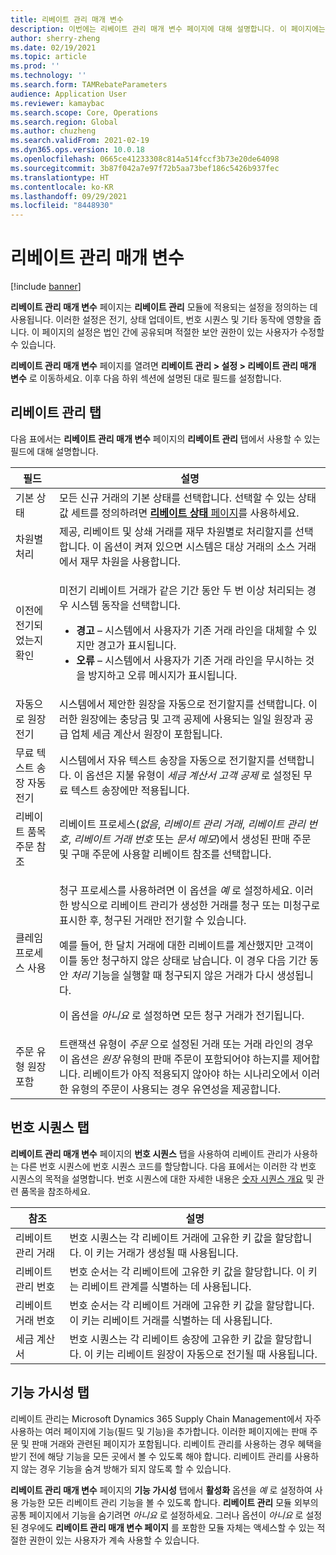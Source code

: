 ```yaml
---
title: 리베이트 관리 매개 변수
description: 이번에는 리베이트 관리 매개 변수 페이지에 대해 설명합니다. 이 페이지에는 전기, 상태 업데이트, 번호 시퀀스 및 기타 동작에 영향을 주는 설정이 포함되어 있습니다.
author: sherry-zheng
ms.date: 02/19/2021
ms.topic: article
ms.prod: ''
ms.technology: ''
ms.search.form: TAMRebateParameters
audience: Application User
ms.reviewer: kamaybac
ms.search.scope: Core, Operations
ms.search.region: Global
ms.author: chuzheng
ms.search.validFrom: 2021-02-19
ms.dyn365.ops.version: 10.0.18
ms.openlocfilehash: 0665ce41233308c814a514fccf3b73e20de64098
ms.sourcegitcommit: 3b87f042a7e97f72b5aa73bef186c5426b937fec
ms.translationtype: HT
ms.contentlocale: ko-KR
ms.lasthandoff: 09/29/2021
ms.locfileid: "8448930"
---
```

# <a name="rebate-management-parameters"></a>리베이트 관리 매개 변수

[!include [banner](../includes/banner.md)]

**리베이트 관리 매개 변수** 페이지는 **리베이트 관리** 모듈에 적용되는 설정을 정의하는 데 사용됩니다. 이러한 설정은 전기, 상태 업데이트, 번호 시퀀스 및 기타 동작에 영향을 줍니다. 이 페이지의 설정은 법인 간에 공유되며 적절한 보안 권한이 있는 사용자가 수정할 수 있습니다.

**리베이트 관리 매개 변수** 페이지를 열려면 **리베이트 관리 \> 설정 \> 리베이트 관리 매개 변수** 로 이동하세요. 이후 다음 하위 섹션에 설명된 대로 필드를 설정합니다.

## <a name="rebate-management-tab"></a>리베이트 관리 탭

다음 표에서는 **리베이트 관리 매개 변수** 페이지의 **리베이트 관리** 탭에서 사용할 수 있는 필드에 대해 설명합니다.

| 필드 | 설명 |
|---|---|
| 기본 상태 | 모든 신규 거래의 기본 상태를 선택합니다. 선택할 수 있는 상태 값 세트를 정의하려면 [**리베이트 상태** 페이지](rebate-statuses.md)를 사용하세요. |
| 차원별 처리 | 제공, 리베이트 및 상쇄 거래를 재무 차원별로 처리할지를 선택합니다. 이 옵션이 켜져 있으면 시스템은 대상 거래의 소스 거래에서 재무 차원을 사용합니다. |
| 이전에 전기되었는지 확인 | <p>미전기 리베이트 거래가 같은 기간 동안 두 번 이상 처리되는 경우 시스템 동작을 선택합니다.</p><ul><li>**경고** – 시스템에서 사용자가 기존 거래 라인을 대체할 수 있지만 경고가 표시됩니다.</li><li>**오류** – 시스템에서 사용자가 기존 거래 라인을 무시하는 것을 방지하고 오류 메시지가 표시됩니다. |
| 자동으로 원장 전기 | 시스템에서 제안한 원장을 자동으로 전기할지를 선택합니다. 이러한 원장에는 충당금 및 고객 공제에 사용되는 일일 원장과 공급 업체 세금 계산서 원장이 포함됩니다. |
| 무료 텍스트 송장 자동 전기 | 시스템에서 자유 텍스트 송장을 자동으로 전기할지를 선택합니다. 이 옵션은 지불 유형이 *세금 계산서 고객 공제* 로 설정된 무료 텍스트 송장에만 적용됩니다. |
| 리베이트 품목 주문 참조 | 리베이트 프로세스(*없음*, *리베이트 관리 거래*, *리베이트 관리 번호*, *리베이트 거래 번호* 또는 *문서 메모*)에서 생성된 판매 주문 및 구매 주문에 사용할 리베이트 참조를 선택합니다. |
| 클레임 프로세스 사용 | <p>청구 프로세스를 사용하려면 이 옵션을 *예* 로 설정하세요. 이러한 방식으로 리베이트 관리가 생성한 거래를 청구 또는 미청구로 표시한 후, 청구된 거래만 전기할 수 있습니다.</p><p>예를 들어, 한 달치 거래에 대한 리베이트를 계산했지만 고객이 이틀 동안 청구하지 않은 상태로 남습니다. 이 경우 다음 기간 동안 *처리* 기능을 실행할 때 청구되지 않은 거래가 다시 생성됩니다.</p><p>이 옵션을 *아니요* 로 설정하면 모든 청구 거래가 전기됩니다.</p> |
| 주문 유형 원장 포함 | 트랜잭션 유형이 *주문* 으로 설정된 거래 또는 거래 라인의 경우 이 옵션은 *원장* 유형의 판매 주문이 포함되어야 하는지를 제어합니다. 리베이트가 아직 적용되지 않아야 하는 시나리오에서 이러한 유형의 주문이 사용되는 경우 유연성을 제공합니다. |

## <a name="number-sequences-tab"></a>번호 시퀀스 탭

**리베이트 관리 매개 변수** 페이지의 **번호 시퀀스** 탭을 사용하여 리베이트 관리가 사용하는 다른 번호 시퀀스에 번호 시퀀스 코드를 할당합니다. 다음 표에서는 이러한 각 번호 시퀀스의 목적을 설명합니다. 번호 시퀀스에 대한 자세한 내용은 [숫자 시퀀스 개요](../../fin-ops-core/fin-ops/organization-administration/number-sequence-overview.md) 및 관련 품목을 참조하세요.

| 참조 | 설명 |
|---|---|
| 리베이트 관리 거래 | 번호 시퀀스는 각 리베이트 거래에 고유한 키 값을 할당합니다. 이 키는 거래가 생성될 때 사용됩니다. |
| 리베이트 관리 번호 | 번호 순서는 각 리베이트에 고유한 키 값을 할당합니다. 이 키는 리베이트 관계를 식별하는 데 사용됩니다. |
| 리베이트 거래 번호 | 번호 순서는 각 리베이트 거래에 고유한 키 값을 할당합니다. 이 키는 리베이트 거래를 식별하는 데 사용됩니다. |
| 세금 계산서 | 번호 시퀀스는 각 리베이트 송장에 고유한 키 값을 할당합니다. 이 키는 리베이트 원장이 자동으로 전기될 때 사용됩니다. |

## <a name="feature-visibility-tab"></a>기능 가시성 탭

리베이트 관리는 Microsoft Dynamics 365 Supply Chain Management에서 자주 사용하는 여러 페이지에 기능(필드 및 기능)을 추가합니다. 이러한 페이지에는 판매 주문 및 판매 거래와 관련된 페이지가 포함됩니다. 리베이트 관리를 사용하는 경우 혜택을 받기 전에 해당 기능을 모든 곳에서 볼 수 있도록 해야 합니다. 리베이트 관리를 사용하지 않는 경우 기능을 숨겨 방해가 되지 않도록 할 수 있습니다.

**리베이트 관리 매개 변수** 페이지의 **기능 가시성** 탭에서 **활성화** 옵션을 *예* 로 설정하여 사용 가능한 모든 리베이트 관리 기능을 볼 수 있도록 합니다. **리베이트 관리** 모듈 외부의 공통 페이지에서 기능을 숨기려면 *아니요* 로 설정하세요. 그러나 옵션이 *아니요* 로 설정된 경우에도 **리베이트 관리 매개 변수 페이지** 를 포함한 모듈 자체는 액세스할 수 있는 적절한 권한이 있는 사용자가 계속 사용할 수 있습니다.
